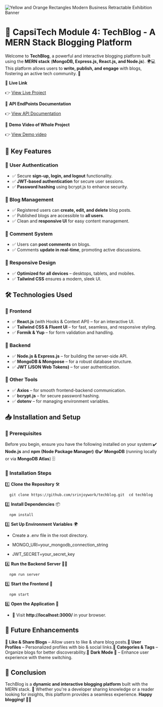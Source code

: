 
![Yellow and Orange Rectangles Modern Business Retractable Exhibition Banner](https://github.com/user-attachments/assets/e7f1104d-5851-4f79-842c-6796783f5f81)

**🚀 CapsiTech Module 4: TechBlog - A MERN Stack Blogging Platform**
====================================================================

Welcome to **TechBlog**, a powerful and interactive blogging platform built using the **MERN stack** (**MongoDB, Express.js, React.js, and Node.js**). 🌍💻 This platform allows users to **write, publish, and engage** with blogs, fostering an active tech community. 🚀

📌 **Live Link**

👉 [View Live Project](https://module-4-xi.vercel.app)

📌 **API EndPoints Documentation**

👉 [View API Documentation](https://github.com/srinjoywork/Module-4/blob/main/API_EndPoints_Documentation.md)

📌 **Demo Video of Whole Project**

👉 [View Demo video](https://drive.google.com/file/d/1dBW1XJH7dEv7ZS_ovM3HCd-BZYyTq7yx/view?usp=sharing)

**📌 Key Features**
-------------------

### 🔐 **User Authentication**

*   ✅ Secure **sign-up, login, and logout** functionality.
*   ✅ **JWT-based authentication** for secure user sessions.
*   ✅ **Password hashing** using bcrypt.js to enhance security.

### 📝 **Blog Management**

*   ✅ Registered users can **create, edit, and delete** blog posts.
*   ✅ Published blogs are accessible to **all users**.
*   ✅ Clean and **responsive UI** for easy content management.

### 💬 **Comment System**

*   ✅ Users can **post comments** on blogs.
*   ✅ Comments **update in real-time**, promoting active discussions.

### 📱 **Responsive Design**

*   ✅ **Optimized for all devices** – desktops, tablets, and mobiles.
*   ✅ **Tailwind CSS** ensures a modern, sleek UI.

**🛠️ Technologies Used**
-------------------------

### 🌟 **Frontend**

*   ✅ **React.js** (with Hooks & Context API) – for an interactive UI.
*   ✅ **Tailwind CSS & Fluent UI** – for fast, seamless, and responsive styling.
*   ✅ **Formik & Yup** – for form validation and handling.

### 🚀 **Backend**

*   ✅ **Node.js & Express.js** – for building the server-side API.
*   ✅ **MongoDB & Mongoose** – for a robust database structure.
*   ✅ **JWT (JSON Web Tokens)** – for user authentication.

### 🔧 **Other Tools**

*   ✅ **Axios** – for smooth frontend-backend communication.
*   ✅ **bcrypt.js** – for secure password hashing.
*   ✅ **dotenv** – for managing environment variables.


**📥 Installation and Setup**
-----------------------------

### **🔰 Prerequisites**

Before you begin, ensure you have the following installed on your system:✔️ **Node.js** and **npm (Node Package Manager)** 🟢✔️ **MongoDB** (running locally or via **MongoDB Atlas**) 🗄️

### **📂 Installation Steps**

1️⃣ **Clone the Repository** 🛠️

`   git clone https://github.com/srinjoywork/techblog.git  cd techblog   `

2️⃣ **Install Dependencies** 📦

`   npm install   `

3️⃣ **Set Up Environment Variables** 🌍

*   Create a .env file in the root directory.
    
*   MONGO_URI=your\_mongodb\_connection\_string
    
*   JWT_SECRET=your\_secret\_key
    

4️⃣ **Run the Backend Server** 🏃‍♂️

`   npm run server   `

5️⃣ **Start the Frontend** 🎨

`   npm start   `

6️⃣ **Open the Application** 🚀
*   📌 Visit **http://localhost:3000/** in your browser.

**📌 Future Enhancements**
--------------------------

🚀 **Like & Share Blogs** – Allow users to like & share blog posts.🚀 **User Profiles** – Personalized profiles with bio & social links.🚀 **Categories & Tags** – Organize blogs for better discoverability.🚀 **Dark Mode 🌙** – Enhance user experience with theme switching.

**🙌 Conclusion**
-----------------

TechBlog is a **dynamic and interactive blogging platform** built with the MERN stack. 🌟 Whether you're a developer sharing knowledge or a reader looking for insights, this platform provides a seamless experience. **Happy blogging! 📝🚀**
